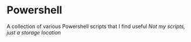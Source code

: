 # Powershell
A collection of various Powershell scripts that I find useful
_Not my scripts, just a storage location_
